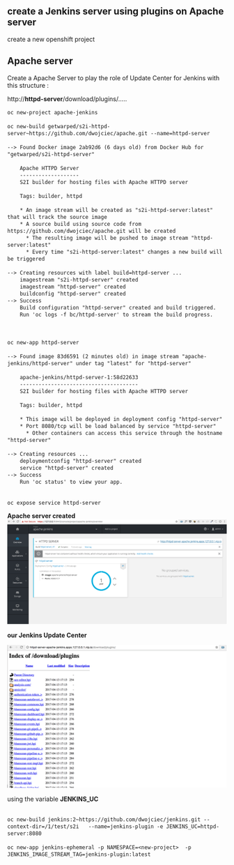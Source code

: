 ## create a Jenkins server using plugins on Apache server
create a new openshift project
## Apache server
Create a Apache Server to play the role of Update Center for Jenkins with this structure :

http://**httpd-server**/download/plugins/.....

```
oc new-project apache-jenkins

oc new-build getwarped/s2i-httpd-server~https://github.com/dwojciec/apache.git --name=httpd-server

--> Found Docker image 2ab92d6 (6 days old) from Docker Hub for "getwarped/s2i-httpd-server"

    Apache HTTPD Server 
    ------------------- 
    S2I builder for hosting files with Apache HTTPD server

    Tags: builder, httpd

    * An image stream will be created as "s2i-httpd-server:latest" that will track the source image
    * A source build using source code from https://github.com/dwojciec/apache.git will be created
      * The resulting image will be pushed to image stream "httpd-server:latest"
      * Every time "s2i-httpd-server:latest" changes a new build will be triggered

--> Creating resources with label build=httpd-server ...
    imagestream "s2i-httpd-server" created
    imagestream "httpd-server" created
    buildconfig "httpd-server" created
--> Success
    Build configuration "httpd-server" created and build triggered.
    Run 'oc logs -f bc/httpd-server' to stream the build progress.
    
   

oc new-app httpd-server

--> Found image 83d6591 (2 minutes old) in image stream "apache-jenkins/httpd-server" under tag "latest" for "httpd-server"

    apache-jenkins/httpd-server-1:58d22633 
    -------------------------------------- 
    S2I builder for hosting files with Apache HTTPD server

    Tags: builder, httpd

    * This image will be deployed in deployment config "httpd-server"
    * Port 8080/tcp will be load balanced by service "httpd-server"
      * Other containers can access this service through the hostname "httpd-server"

--> Creating resources ...
    deploymentconfig "httpd-server" created
    service "httpd-server" created
--> Success
    Run 'oc status' to view your app.


oc expose service httpd-server

```

**Apache server created**  
![Openshift](https://github.com/dwojciec/apache/blob/master/images/httpd-server.png)


**our Jenkins Update Center**

![Openshift](https://github.com/dwojciec/apache/blob/master/images/apache.png)



using the variable **JENKINS_UC**


```

oc new-build jenkins:2~https://github.com/dwojciec/jenkins.git --context-dir=/1/test/s2i   --name=jenkins-plugin -e JENKINS_UC=httpd-server:8080

oc new-app jenkins-ephemeral -p NAMESPACE=<new-project>  -p JENKINS_IMAGE_STREAM_TAG=jenkins-plugin:latest

```


